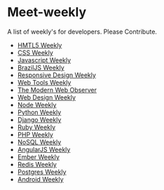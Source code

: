 Meet-weekly
===========

A list of weekly's for developers.
Please Contribute.

- [HMTL5 Weekly](http://html5weekly.com/)
- [CSS Weekly](http://css-weekly.com/)
- [Javascript Weekly](http://javascriptweekly.com/)
- [BrazilJS Weekly](http://braziljs.org/)
- [Responsive Design Weekly](http://responsivedesignweekly.com/)
- [Web Tools Weekly](http://webtoolsweekly.com/)
- [The Modern Web Observer](http://appendto.com/modern-web-observer/)
- [Web Design Weekly](http://web-design-weekly.com/)
- [Node Weekly](http://nodeweekly.com/)
- [Python Weekly](http://www.pythonweekly.com/)
- [Django Weekly](http://djangoweek.ly/)
- [Ruby Weekly](http://rubyweekly.com/)
- [PHP Weekly](http://phpweekly.info/)
- [NoSQL Weekly](http://www.nosqlweekly.com/)
- [AngularJS Weekly](http://www.ng-newsletter.com/)
- [Ember Weekly](http://emberweekly.com/)
- [Redis Weekly](http://redisweekly.com/)
- [Postgres Weekly](http://postgresweekly.com/)
- [Android Weekly](http://androidweekly.net/)
